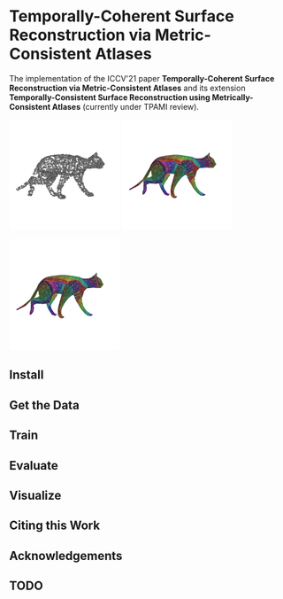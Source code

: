 # Temporally-Coherent Surface Reconstruction via Metric-Consistent Atlases

The implementation of the ICCV'21 paper **Temporally-Coherent Surface 
Reconstruction via Metric-Consistent Atlases** and its extension 
**Temporally-Consistent Surface Reconstruction using Metrically-Consistent 
Atlases** (currently under TPAMI review).

<p float="left" style="padding:0;">
  <img src="doc/img/teaser/cat_walk_pcloud.gif" width="200" />
  <img src="doc/img/teaser/cat_walk_uv.gif" width="200" />
</p>
<p float="left">
  <img src="doc/img/teaser/cat_walk_uv.gif" width="200" />
</p>

## Install

## Get the Data

## Train

## Evaluate

## Visualize

## Citing this Work

## Acknowledgements

## TODO
